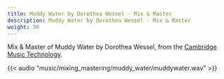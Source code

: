 ```yaml
---
title: Muddy Water by Dorothea Wessel - Mix & Master 
description: Muddy Water by Dorothea Wessel - Mix & Master
weight: 30
---
```

Mix & Master of Muddy Water by Dorothea Wessel, from the [Cambridge Music Technology](https://cambridge-mt.com/ms/mtk/).

{{< audio "music/mixing_mastering/muddy_water/muddywater.wav" >}}